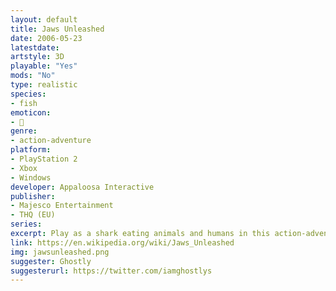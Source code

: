 ```yaml
---
layout: default
title: Jaws Unleashed
date: 2006-05-23
latestdate: 
artstyle: 3D
playable: "Yes"
mods: "No"
type: realistic
species: 
- fish
emoticon: 
- 🦈
genre: 
- action-adventure
platform:
- PlayStation 2
- Xbox
- Windows
developer: Appaloosa Interactive
publisher:
- Majesco Entertainment
- THQ (EU)
series: 
excerpt: Play as a shark eating animals and humans in this action-adventure inspired by the 1975 film <em>Jaws</em>.
link: https://en.wikipedia.org/wiki/Jaws_Unleashed
img: jawsunleashed.png
suggester: Ghostly
suggesterurl: https://twitter.com/iamghostlys
---
```



